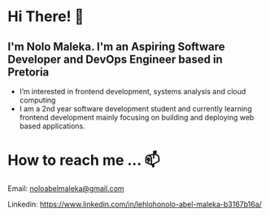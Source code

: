 # Hi There! 👋
## I'm Nolo Maleka. I'm an Aspiring Software Developer and DevOps Engineer based in Pretoria
- I’m interested in frontend development, systems analysis and cloud computing
- I am a 2nd year software development student and currently learning frontend development mainly focusing on building and deploying web based applications.

# How to reach me ...  📫 
Email: noloabelmaleka@gmail.com

Linkedin: https://www.linkedin.com/in/lehlohonolo-abel-maleka-b3167b16a/
<!---
noloamaleka/noloamaleka is a ✨ special ✨ repository because its `README.md` (this file) appears on your GitHub profile.
You can click the Preview link to take a look at your changes.
--->
